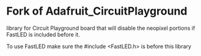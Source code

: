 # Fork of Adafruit_CircuitPlayground
library for Circuit Playground board that will disable the neopixel portions if FastLED is included before it.

To use FastLED make sure the #include <FastLED.h> is before this library
